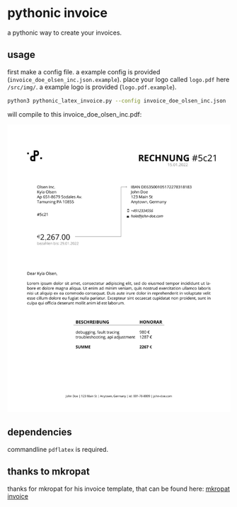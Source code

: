 # pythonic invoice

a pythonic way to create your invoices.


## usage
first make a config file. a example config is provided (`invoice_doe_olsen_inc.json.example`). place your logo called `logo.pdf`  here `/src/img/`. a example logo is provided (`logo.pdf.example`).

```sh
python3 pythonic_latex_invoice.py --config invoice_doe_olsen_inc.json
```
will compile to this invoice_doe_olsen_inc.pdf:

![alt text](https://github.com/phpanhey/pythonic_latex_invoice/blob/master/src/img/invoice_example.jpg?raw=true)

## dependencies
commandline `pdflatex` is required.

## thanks to mkropat
thanks for mkropat for his invoice template, that can be found here: [mkropat invoice](https://github.com/mkropat/dapper-invoice)